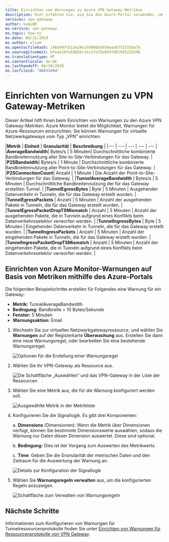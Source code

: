 ```yaml
---
title: Einrichten von Warnungen zu Azure VPN Gateway-Metriken
description: Hier erfahren Sie, wie Sie das Azure-Portal verwenden, um Azure Monitor-Warnungen basierend auf Metriken für VPN-Gateways virtueller Netzwerke einzurichten.
services: vpn-gateway
author: kumudD
ms.service: vpn-gateway
ms.topic: how-to
ms.date: 04/22/2019
ms.author: alzam
ms.openlocfilehash: 14bb407cb12e24ca789085e954aaabff2333da7b
ms.sourcegitcommit: bfeae16fa5db56c1ec1fe75e0597d8194522b396
ms.translationtype: HT
ms.contentlocale: de-DE
ms.lasthandoff: 08/10/2020
ms.locfileid: "88033494"
---
```

# <a name="set-up-alerts-on-vpn-gateway-metrics"></a>Einrichten von Warnungen zu VPN Gateway-Metriken

Dieser Artikel hilft Ihnen beim Einrichten von Warnungen zu den Azure VPN Gateway-Metriken. Azure Monitor bietet die Möglichkeit, Warnungen für Azure-Ressourcen einzurichten. Sie können Warnungen für virtuelle Netzwerkgateways vom Typ „VPN“ einrichten.


|**Metrik**   | **Einheit** | **Granularität** | **Beschreibung** | 
|---       | ---        | ---       | ---            | ---       |
|**AverageBandwidth**| Bytes/s  | 5 Minuten| Durchschnittliche kombinierte Bandbreitennutzung aller Site-to-Site-Verbindungen für das Gateway.     |
|**P2SBandwidth**| Bytes/s  | 1 Minute  | Durchschnittliche kombinierte Bandbreitennutzung aller Point-to-Site-Verbindungen für das Gateway.    |
|**P2SConnectionCount**| Anzahl  | 1 Minute  | Die Anzahl der Point-to-Site-Verbindungen für das Gateway.   |
|**TunnelAverageBandwidth** | Bytes/s    | 5 Minuten  | Durchschnittliche Bandbreitennutzung der für das Gateway erstellten Tunnel. |
|**TunnelEgressBytes** | Byte | 5 Minuten | Ausgehender Datenverkehr in Tunneln, die für das Gateway erstellt wurden.   |
|**TunnelEgressPackets** | Anzahl | 5 Minuten | Anzahl der ausgehenden Pakete in Tunneln, die für das Gateway erstellt wurden.   |
|**TunnelEgressPacketDropTSMismatch** | Anzahl | 5 Minuten | Anzahl der ausgehenden Pakete, die in Tunneln aufgrund eines Konflikts beim Datenverkehrsselektor verworfen werden. |
|**TunnelIngressBytes** | Byte | 5 Minuten | Eingehender Datenverkehr in Tunneln, die für das Gateway erstellt wurden.   |
|**TunnelIngressPackets** | Anzahl | 5 Minuten | Anzahl der eingehenden Pakete in Tunneln, die für das Gateway erstellt wurden.   |
|**TunnelIngressPacketDropTSMismatch** | Anzahl | 5 Minuten | Anzahl der eingehenden Pakete, die in Tunneln aufgrund eines Konflikts beim Datenverkehrsselektor verworfen werden. |


## <a name="set-up-azure-monitor-alerts-based-on-metrics-by-using-the-azure-portal"></a><a name="setup"></a>Einrichten von Azure Monitor-Warnungen auf Basis von Metriken mithilfe des Azure-Portals

Die folgenden Beispielschritte erstellen für Folgendes eine Warnung für ein Gateway:

- **Metrik:** TunnelAverageBandwidth
- **Bedingung:** Bandbreite > 10 Bytes/Sekunde
- **Fenster:** 5 Minuten
- **Warnungsaktion:** Email



1. Wechseln Sie zur virtuellen Netzwerkgatewayressource, und wählen Sie **Warnungen** auf der Registerkarte **Überwachung** aus. Erstellen Sie dann eine neue Warnungsregel, oder bearbeiten Sie eine bestehende Warnungsregel.

   ![Optionen für die Erstellung einer Warnungsregel](./media/vpn-gateway-howto-setup-alerts-virtual-network-gateway-metric/metric-alert1.png "Erstellen")

2. Wählen Sie Ihr VPN-Gateway als Ressource aus.

   ![Die Schaltfläche „Auswählen“ und das VPN-Gateway in der Liste der Ressourcen](./media/vpn-gateway-howto-setup-alerts-virtual-network-gateway-metric/metric-alert2.png "Select")

3. Wählen Sie eine Metrik aus, die für die Warnung konfiguriert werden soll.

   ![Ausgewählte Metrik in der Metrikliste](./media/vpn-gateway-howto-setup-alerts-virtual-network-gateway-metric/metric-alert3.png "Select")
4. Konfigurieren Sie die Signallogik. Es gibt drei Komponenten:

    a. **Dimensions** (Dimensionen): Wenn die Metrik über Dimensionen verfügt, können Sie bestimmte Dimensionswerte auswählen, sodass die Warnung nur Daten dieser Dimension auswertet. Diese sind optional.

    b. **Bedingung:** Dies ist der Vorgang zum Auswerten des Metrikwerts.

    c. **Time**: Geben Sie die Granularität der metrischen Daten und den Zeitraum für die Auswertung der Warnung an.

   ![Details zur Konfiguration der Signallogik](./media/vpn-gateway-howto-setup-alerts-virtual-network-gateway-metric/metric-alert4.png "Select")

5. Wählen Sie **Warnungsregeln verwalten** aus, um die konfigurierten Regeln anzuzeigen.

   ![Schaltfläche zum Verwalten von Warnungsregeln](./media/vpn-gateway-howto-setup-alerts-virtual-network-gateway-metric/metric-alert8.png "Select")

## <a name="next-steps"></a>Nächste Schritte

Informationen zum Konfigurieren von Warnungen für Tunnelressourcenprotokolle finden Sie unter [Einrichten von Warnungen für Ressourcenprotokolle von VPN Gateway](vpn-gateway-howto-setup-alerts-virtual-network-gateway-log.md).
